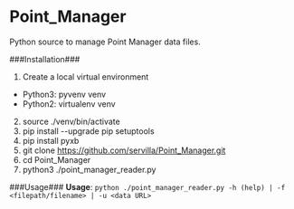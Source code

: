# Point_Manager
Python source to manage Point Manager data files.

###Installation###
1. Create a local virtual environment
  - Python3: pyvenv venv
  - Python2: virtualenv venv
2. source ./venv/bin/activate
3. pip install --upgrade pip setuptools
4. pip install pyxb
5. git clone https://github.com/servilla/Point_Manager.git
6. cd Point_Manager
7. python3 ./point_manager_reader.py

###Usage###
**Usage**: `python ./point_manager_reader.py -h (help) | -f <filepath/filename> | -u <data URL>`
